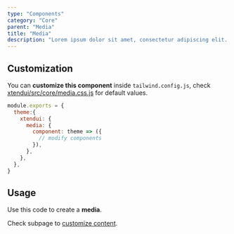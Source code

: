 ```yaml
---
type: "Components"
category: "Core"
parent: "Media"
title: "Media"
description: "Lorem ipsum dolor sit amet, consectetur adipiscing elit. Nunc tempus laoreet leo sit amet iaculis."
---
```


## Customization

You can **customize this component** inside `tailwind.config.js`, check [xtendui/src/core/media.css.js](https://github.com/minimit/xtendui/blob/master/src/core/media.css.js) for default values.

```jsx
module.exports = {
  theme:{
    xtendui: {
      media: {
        component: theme => ({
          // modify components
        }),
      },
    },
  },
}
```

## Usage

Use this code to create a **media**.

<demo>
  <demovanilla src="vanilla/components/core/media/usage">
  </demovanilla>
</demo>

Check subpage to [customize content](/components/core/media/content).
